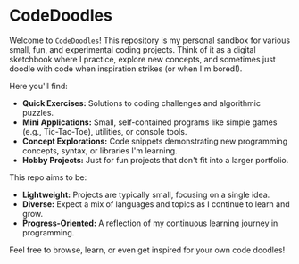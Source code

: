 # CodeDoodles

Welcome to `CodeDoodles`! This repository is my personal sandbox for various small, fun, and experimental coding projects. Think of it as a digital sketchbook where I practice, explore new concepts, and sometimes just doodle with code when inspiration strikes (or when I'm bored!).

Here you'll find:

* **Quick Exercises:** Solutions to coding challenges and algorithmic puzzles.
* **Mini Applications:** Small, self-contained programs like simple games (e.g., Tic-Tac-Toe), utilities, or console tools.
* **Concept Explorations:** Code snippets demonstrating new programming concepts, syntax, or libraries I'm learning.
* **Hobby Projects:** Just for fun projects that don't fit into a larger portfolio.

This repo aims to be:

* **Lightweight:** Projects are typically small, focusing on a single idea.
* **Diverse:** Expect a mix of languages and topics as I continue to learn and grow.
* **Progress-Oriented:** A reflection of my continuous learning journey in programming.

Feel free to browse, learn, or even get inspired for your own code doodles!
